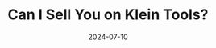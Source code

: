 ---
title: "Can I Sell You on Klein Tools?"
description: "I'd never spent much on tools, maybe under $10 at a time, in my life. That has changed and thank goodness. Klein is just 🤌🏽"
date: 2024-07-10
---